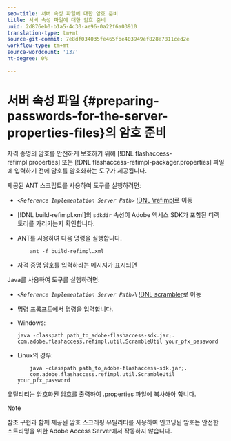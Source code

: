 ```yaml
---
seo-title: 서버 속성 파일에 대한 암호 준비
title: 서버 속성 파일에 대한 암호 준비
uuid: 2d876eb0-b1a5-4c30-ae96-0a22f6a03910
translation-type: tm+mt
source-git-commit: 7e8df034035fe465fbe403949ef828e7811ced2e
workflow-type: tm+mt
source-wordcount: '137'
ht-degree: 0%

---
```



# 서버 속성 파일 {#preparing-passwords-for-the-server-properties-files}의 암호 준비

자격 증명의 암호를 안전하게 보호하기 위해 [!DNL flashaccess-refimpl.properties] 또는 [!DNL flashaccess-refimpl-packager.properties] 파일에 입력하기 전에 암호를 암호화하는 도구가 제공됩니다.

제공된 ANT 스크립트를 사용하여 도구를 실행하려면:

* *`<Reference Implementation Server Path>`* [!DNL \refimpl](으)로 이동

* [!DNL build-refimpl.xml]의 `sdkdir` 속성이 Adobe 액세스 SDK가 포함된 디렉토리를 가리키는지 확인합니다.
* ANT를 사용하여 다음 명령을 실행합니다.

   ```
       ant -f build-refimpl.xml
   ```

* 자격 증명 암호를 입력하라는 메시지가 표시되면

Java를 사용하여 도구를 실행하려면:

* *`<Reference Implementation Server Path>`*\ [!DNL scrambler](으)로 이동

* 명령 프롬프트에서 명령을 입력합니다.

* Windows:

   ```
   java -classpath path_to_adobe-flashaccess-sdk.jar;.  
   com.adobe.flashaccess.refimpl.util.ScrambleUtil your_pfx_password
   ```

* Linux의 경우:

   ```
       java -classpath path_to_adobe-flashaccess-sdk.jar;.  
       com.adobe.flashaccess.refimpl.util.ScrambleUtil your_pfx_password
   ```

유틸리티는 암호화된 암호를 출력하여 .properties 파일에 복사해야 합니다.

>[!NOTE]
>
>참조 구현과 함께 제공된 암호 스크래핑 유틸리티를 사용하여 인코딩된 암호는 안전한 스트리밍을 위한 Adobe Access Server에서 작동하지 않습니다.

